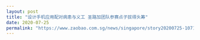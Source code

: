```yaml
---
layout: post
title: "设计手机应用配对病患与义工 圣路加团队参赛点子拔得头筹"
date: 2020-07-25
permalink: "https://www.zaobao.com.sg/news/singapore/story20200725-1071734"
---
```

